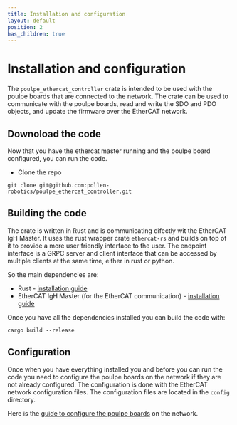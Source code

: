 ```yaml
---
title: Installation and configuration
layout: default
position: 2
has_children: true
---
```


# Installation and configuration

The `poulpe_ethercat_controller` crate is intended to be used with the poulpe boards that are connected to the network. The crate can be used to communicate with the poulpe boards, read and write the SDO and PDO objects, and update the firmware over the EtherCAT network.

## Downoload the code

Now that you have the ethercat master running and the poulpe board configured, you can run the code.

- Clone the repo
```shell
git clone git@github.com:pollen-robotics/poulpe_ethercat_controller.git
```

## Building the code

The crate is written in Rust and is communicating difectly wit the EtherCAT IgH Master. It uses the rust wrapper crate `ethercat-rs` and builds on top of it to provide a more user friendly interface to the user. The endpoint interface is a GRPC server and client interface that can be accessed by multiple clients at the same time, either in rust or python.

So the main dependencies are:
- Rust - [installation guide](https://www.rust-lang.org/tools/install)
- EtherCAT IgH Master (for the EtherCAT communication) - [installation guide](installation_ethercat)

Once you have all the dependencies installed you can build the code with:
```shell
cargo build --release
```

## Configuration

Once when you have everything installed you and before you can run the code you need to configure the poulpe boards on the network if they are not already configured. The configuration is done with the EtherCAT network configuration files. The configuration files are located in the `config` directory. 

Here is the [guide to configure the poulpe boards](configure_poulpe) on the network. 

